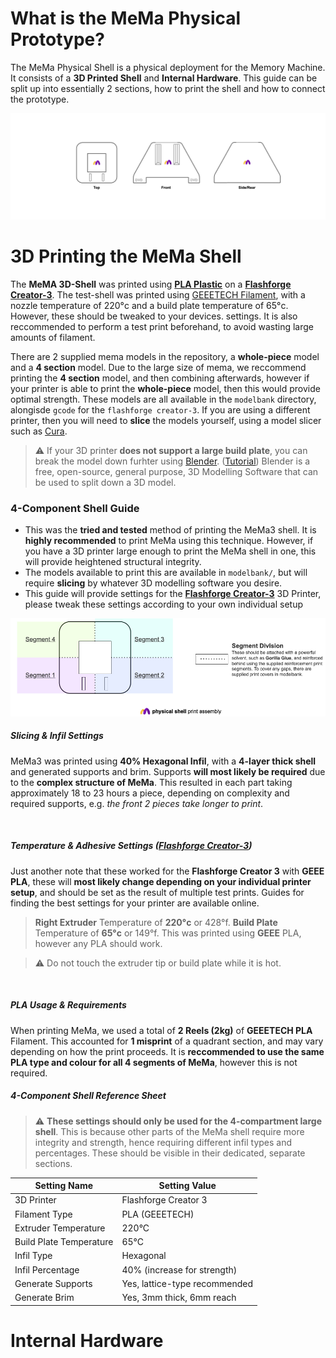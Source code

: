 # What is the MeMa Physical Prototype?
The MeMa Physical Shell is a physical deployment for the Memory Machine. It consists of a **3D Printed Shell** and **Internal Hardware**. This guide can be split up into essentially 2 sections, how to print the shell and how to connect the prototype.

<p align="center">
  <img src="https://github.com/tobybenjaminclark/mema/blob/main/imagebank/specifications/mema_diagram_physical_shell_angles.png" />
</p>

# 3D Printing the MeMa Shell
The **MeMA 3D-Shell** was printed using [**PLA Plastic**](https://en.wikipedia.org/wiki/3D_printing_filament) on a [**Flashforge Creator-3**](https://www.flashforge.com/product-detail/1). The test-shell was printed using [GEEETECH Filament](https://www.geeetech.com/), with a nozzle temperature of 220°c and a build plate temperature of 65°c. However, these should be tweaked to your devices. settings. It is also reccommended to perform a test print beforehand, to avoid wasting large amounts of filament.

There are 2 supplied mema models in the repository, a **whole-piece** model and a **4 section** model. Due to the large size of mema, we reccommend printing the **4 section** model, and then combining afterwards, however if your printer is able to print the **whole-piece** model, then this would provide optimal strength. These models are all available in the `modelbank` directory, alongisde `gcode` for the `flashforge creator-3`. If you are using a different printer, then you will need to **slice** the models yourself, using a model slicer such as [Cura](https://ultimaker.com/software/ultimaker-cura/).

> :warning: If your 3D printer **does not support a large build plate**, you can break the model down furhter using [Blender](https://www.blender.org/). ([Tutorial](https://www.youtube.com/watch?v=moPDPB4MY2U)) Blender is a free, open-source, general purpose, 3D Modelling Software that can be used to split down a 3D model.

### 4-Component Shell Guide
* This was the **tried and tested** method of printing the MeMa3 shell. It is **highly recommended** to print MeMa using this technique. However, if you have a 3D printer large enough to print the MeMa shell in one, this will provide heightened structural integrity.
* The models available to print this are available in `modelbank/`, but will require **slicing** by whatever 3D modelling software you desire.
* This guide will provide settings for the [**Flashforge Creator-3**](https://www.flashforge.com/product-detail/1) 3D Printer, please tweak these settings according to your own individual setup
<p align="center">
  <img src="https://github.com/tobybenjaminclark/mema/blob/main/imagebank/specifications/mema_diagram_physical_shell_print.png" />
</p>

##### **Slicing & Infil Settings**

MeMa3 was printed using **40% Hexagonal Infil**, with a **4-layer thick shell** and generated supports and brim. Supports **will most likely be required** due to the **complex structure of MeMa**. This resulted in each part taking approximately 18 to 23 hours a piece, depending on complexity and required supports, e.g. *the front 2 pieces take longer to print*.

<br>

##### **Temperature & Adhesive Settings ([Flashforge Creator-3](https://www.flashforge.com/product-detail/1))**
Just another note that these worked for the **Flashforge Creator 3** with **GEEE PLA**, these will **most likely change depending on your individual printer setup**, and should be set as the result of multiple test prints. Guides for finding the best settings for your printer are available online.
> **Right Extruder** Temperature of **220°c** or 428°f.
> **Build Plate** Temperature of **65°c** or 149°f.
> This was printed using **GEEE** PLA, however any PLA should work.

> :warning: Do not touch the extruder tip or build plate while it is hot.

<br>

##### **PLA Usage & Requirements**
When printing MeMa, we used a total of **2 Reels (2kg)** of **GEEETECH PLA** Filament. This accounted for **1 misprint** of a quadrant section, and may vary depending on how the print proceeds. It is **reccommended to use the same PLA type and colour for all 4 segments of MeMa**, however this is not required.
<br>

##### **4-Component Shell Reference Sheet**
> :warning: **These settings should only be used for the 4-compartment large shell**. This is because other parts of the MeMa shell require more integrity and strength, hence requiring different infil types and percentages. These should be visible in their dedicated, separate sections.
<div align="center">
  <table class="center">
    <thead>
      <tr>
        <th class = "tg-fymr">Setting Name</th>
        <th class="tg-0pky">Setting Value</th>
      </tr>
    </thead>
    <tbody>
      <tr>
        <td class="tg-fymr">3D Printer</td>
        <td class="tg-0pky">Flashforge Creator 3</td>
      </tr>
      <tr>
        <td class="tg-fymr">Filament Type</td>
        <td class="tg-0pky">PLA (GEEETECH)</td>
      </tr>
      <tr>
        <td class="tg-fymr">Extruder Temperature</td>
        <td class="tg-0pky">220°C</td>
      </tr>
      <tr>
        <td class="tg-fymr">Build Plate Temperature</td>
        <td class="tg-0pky">65°C</td>
      </tr>
      <tr>
        <td class="tg-fymr">Infil Type</td>
        <td class="tg-0pky">Hexagonal</td>
      </tr>
      <tr>
        <td class="tg-fymr">Infil Percentage</td>
        <td class="tg-0pky">40% (increase for strength)</td>
      </tr>
      <tr>
        <td class="tg-fymr">Generate Supports</td>
        <td class="tg-0pky">Yes, lattice-type recommended</td>
      </tr>
      <tr>
        <td class="tg-fymr">Generate Brim</td>
        <td class="tg-0pky">Yes, 3mm thick, 6mm reach</td>
      </tr>
    </tbody>
  </table>
</div>

# Internal Hardware